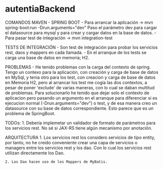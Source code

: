 # autentiaBackend

COMANDOS MAVEN - SPRING BOOT
	- Para arrancar la aplicación -> mvn spring-boot:run -Drun.arguments="dev"
	  Paso el parámetro dev para cargar el datasource para mysql y para crear y cargar datos en la base de datos.
	- Para pasar test de integración -> mvn integration-test

TESTS DE INTEGRACIÓN
	- Son test de integración para probar los servicios rest, daos y mappers en cada llamada.
	- En el arranque de los tests se carga una base de datos en memoria; H2.
	
PROBLEMAS
	- He tenido problemas con la carga del contexto de spring. Tengo un contexo para la aplicación, con creación 
	  y carga de base de datos en MySql, y tenia otro para los test, con creacion y carga de base de datos en
	  Memoria H2, pero al arrancar los test me cogía las dos contextos, a pesar de poner 'exclude' de 
	  varias maneras, con lo cual se daban multitud de problemas. Para solucionarlo he tenido que dejar solo el 
	  contexto de aplicacion pero pasando un argumento  en el arranque para diferenciar si es ejecucion normal
	  (-Drun.arguments="dev") o test, y de esa manera creo un datasource con su base de datos correspondiente. 
	  Esto parece que es un problema de SpringBoot.
	

TODOs:
	1. Debería implemetar un validador de formato de parámetros para los servicios rest. No sé si JAX-RS tiene algún
	   mecanismo por anotación.  
	
ARQUITECTURA
	1. Los servicios rest los considero servicios de tipo entity, por tanto, no he creido conveniente crear una 
	   capa de servicios o managers entre los servicios rest y los dao. Con lo cual los servicios rest utilizan
	   directamente los Dao.
	
	2. Los Dao hacen uso de los Mappers de MyBatis.
	
	
	
